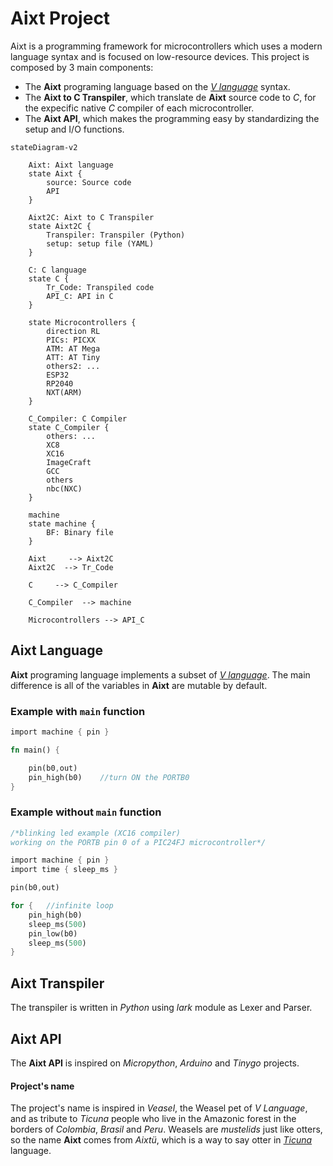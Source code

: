 # Aixt Project

Aixt is a programming framework for microcontrollers which uses a modern language syntax and is focused on low-resource devices. This project is composed by 3 main components:

- The **Aixt** programing language based on the [_V language_](https://vlang.io/) syntax.
- The **Aixt to C Transpiler**, which translate de **Aixt** source code to _C_, for the expecific native _C_ compiler of each microcontroller.
- The **Aixt API**, which makes the programming easy by standardizing the setup and I/O functions.  

```mermaid
stateDiagram-v2

    Aixt: Aixt language
    state Aixt {
        source: Source code
        API
    }

    Aixt2C: Aixt to C Transpiler
    state Aixt2C {
        Transpiler: Transpiler (Python)
        setup: setup file (YAML)
    }

    C: C language
    state C {
        Tr_Code: Transpiled code
        API_C: API in C
    }

    state Microcontrollers {
        direction RL
        PICs: PICXX
        ATM: AT Mega
        ATT: AT Tiny
        others2: ...
        ESP32
        RP2040
        NXT(ARM) 
    }

    C_Compiler: C Compiler
    state C_Compiler {
        others: ...
        XC8  
        XC16 
        ImageCraft
        GCC  
        others 
        nbc(NXC) 
    }
    
    machine
    state machine {
        BF: Binary file
    }
    
    Aixt     --> Aixt2C 
    Aixt2C  --> Tr_Code

    C     --> C_Compiler

    C_Compiler  --> machine

    Microcontrollers --> API_C
```

## Aixt Language

**Aixt** programing language implements a subset of [_V language_](https://vlang.io/). The main difference is all of the variables in **Aixt** are mutable by default.

### Example with `main` function
```rust
import machine { pin }

fn main() {

    pin(b0,out)     
    pin_high(b0)    //turn ON the PORTB0
}
```

### Example without `main` function
```rust
/*blinking led example (XC16 compiler)
working on the PORTB pin 0 of a PIC24FJ microcontroller*/

import machine { pin }
import time { sleep_ms }

pin(b0,out)

for {   //infinite loop
    pin_high(b0)
    sleep_ms(500)
    pin_low(b0)
    sleep_ms(500)
}
```

## Aixt Transpiler

The transpiler is written in _Python_ using _lark_ module as Lexer and Parser.

## Aixt API

The **Aixt API** is inspired on _Micropython_, _Arduino_ and _Tinygo_ projects.


#### Project's name
The project's name is inspired in _Veasel_, the Weasel pet of _V Language_, and as tribute to _Ticuna_ people who live in the Amazonic forest in the borders of _Colombia_, _Brasil_ and _Peru_. Weasels are _mustelids_ just like otters, so the name **Aixt** comes from _Aixtü_, which is a way to say otter in [_Ticuna_](https://www.sil.org/system/files/reapdata/90/20/51/90205190508691852389084667097660892450/tca_Ticuna_Dictionary_2016_web.pdf) language.
